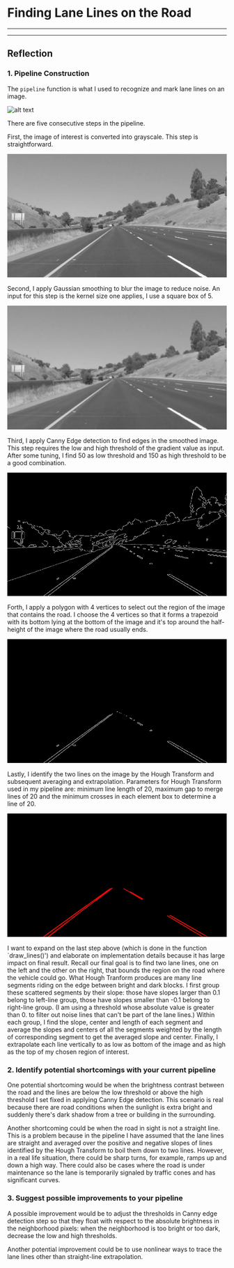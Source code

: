 # **Finding Lane Lines on the Road** 

---
[//]: # (Image References)

[rawImg]: ./test_images/solidYellowCurve2.jpg "raw"

[grayImg]: ./test_images_output/gray_solidYellowCurve2.jpg "gray"

[gaussImg]: ./test_images_output/gauss_solidYellowCurve2.jpg "gauss"

[wcannyImg]: ./test_images_output/wcanny_solidYellowCurve2.jpg "wcanny"

[maskedImg]: ./test_images_output/masked_solidYellowCurve2.jpg "masked"

[houghImg]: ./test_images_output/hough_solidYellowCurve2.jpg "hough"

---

## Reflection

### 1. Pipeline Construction

The `pipeline` function is what I used to recognize and mark lane lines on an image. 

![alt text][rawImg]

There are five consecutive steps in the pipeline. 

First, the image of interest is converted into grayscale. This step is straightforward. 

![alt text][grayImg]

Second, I apply Gaussian smoothing to blur the image to reduce noise. An input for this step is the kernel size one applies, I use a square box of 5. 

![alt text][gaussImg]

Third, I apply Canny Edge detection to find edges in the smoothed image. This step requires the low and high threshold of the gradient value as input. After some tuning, I find 50 as low threshold and 150 as high threshold to be a good combination. 

![alt text][wcannyImg]

Forth, I apply a polygon with 4 vertices to select out the region of the image that contains the road. I choose the 4 vertices so that it forms a trapezoid with its bottom lying at the bottom of the image and it's top around the half-height of the image where the road usually ends. 

![alt text][maskedImg]

Lastly, I identify the two lines on the image by the Hough Transform and subsequent averaging and extrapolation. Parameters for Hough Transform used in my pipeline are: minimum line length of 20, maximum gap to merge lines of 20 and the minimum crosses in each element box to determine a line of 20.

![alt text][HoughImg]

I want to expand on the last step above (which is done in the function `draw_lines()') and elaborate on implementation details because it has large impact on final result. Recall our final goal is to find two lane lines, one on the left and the other on the right, that bounds the region on the road where the vehicle could go. What Hough Tranform produces are many line segments riding on the edge between bright and dark blocks. I first group these scattered segments by their slope: those have slopes larger than 0.1 belong to left-line group, those have slopes smaller than -0.1 belong to right-line group. (I am using a threshold whose absolute value is greater than 0. to filter out noise lines that can't be part of the lane lines.) Within each group, I find the slope, center and length of each segment and average the slopes and centers of all the segments weighted by the length of corresponding segment to get the averaged slope and center. Finally, I extrapolate each line vertically to as low as bottom of the image and as high as the top of my chosen region of interest.

### 2. Identify potential shortcomings with your current pipeline


One potential shortcoming would be when the brightness contrast between the road and the lines are below the low threshold or above the high threshold I set fixed in applying Canny Edge detection. This scenario is real because there are road conditions when the sunlight is extra bright and suddenly there's dark shadow from a tree or building in the surrounding. 

Another shortcoming could be when the road in sight is not a straight line. This is a problem because in the pipeline I have assumed that the lane lines are straight and averaged over the positive and negative slopes of lines identified by the Hough Transform to boil them down to two lines. However, in a real life situation, there could be sharp turns, for example, ramps up and down a high way. There could also be cases where the road is under maintenance so the lane is temporarily signaled by traffic cones and has significant curves.


### 3. Suggest possible improvements to your pipeline

A possible improvement would be to adjust the thresholds in Canny edge detection step so that they float with respect to the absolute brightness in the neighborhood pixels: when the neighborhood is too bright or too dark, decrease the low and high thresholds.

Another potential improvement could be to use nonlinear ways to trace the lane lines other than straight-line extrapolation. 
